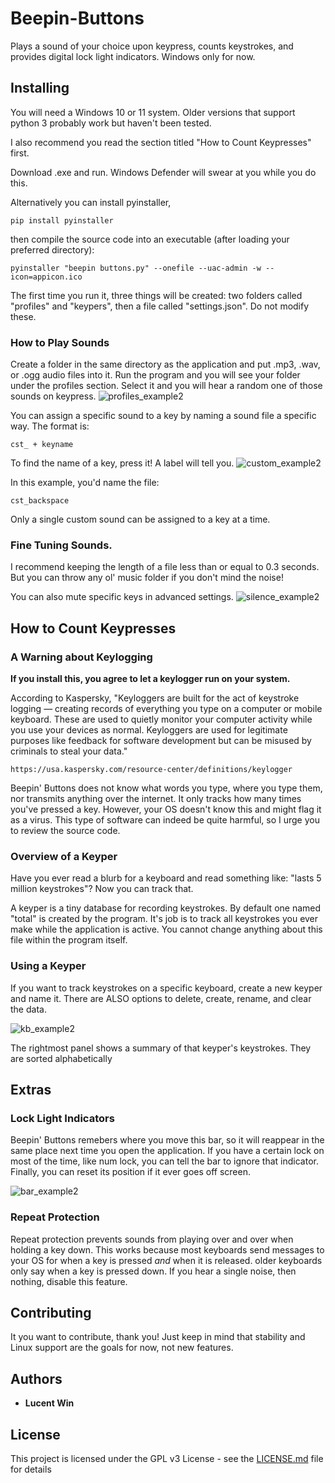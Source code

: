 # Beepin-Buttons
Plays a sound of your choice upon keypress, counts keystrokes, and provides digital lock light indicators. Windows only for now.

## Installing

You will need a Windows 10 or 11 system. Older versions that support python 3 probably work but haven't been tested. 

I also recommend you read the section titled "How to Count Keypresses" first. 

Download .exe and run. Windows Defender will swear at you while you do this.

Alternatively you can install pyinstaller,
```
pip install pyinstaller
```
then compile the source code into an executable (after loading your preferred directory): 
```
pyinstaller "beepin buttons.py" --onefile --uac-admin -w --icon=appicon.ico
```

The first time you run it, three things will be created: two folders called "profiles" and "keypers", then a file called "settings.json". Do not modify these.

### How to Play Sounds


Create a folder in the same directory as the application and put .mp3, .wav, or .ogg audio files into it. Run the program and you will see your folder under the profiles section. Select it and you will hear a random one of those sounds on keypress. 
![profiles_example2](https://user-images.githubusercontent.com/102703119/161402561-07ebc410-da2d-4a34-8bdf-1c5f58a3a14f.PNG)

You can assign a specific sound to a key by naming a sound file a specific way. 
The format is: 
```
cst_ + keyname
```
To find the name of a key, press it! A label will tell you. 
![custom_example2](https://user-images.githubusercontent.com/102703119/161402564-06e41b6c-8740-4fe1-956d-c9150c14cbf4.PNG)

In this example, you'd name the file:
```
cst_backspace
```
Only a single custom sound can be assigned to a key at a time. 

### Fine Tuning Sounds. 

I recommend keeping the length of a file less than or equal to 0.3 seconds. But you can throw any ol' music folder if you don't mind the noise!

You can also mute specific keys in advanced settings. 
![silence_example2](https://user-images.githubusercontent.com/102703119/161402570-aedb3b1d-5dcb-4160-a43f-079d540e19e6.PNG)

## How to Count Keypresses

### A Warning about Keylogging

**If you install this, you agree to let a keylogger run on your system.**

According to Kaspersky, "Keyloggers are built for the act of keystroke logging — creating records of everything you type on a computer or mobile keyboard. These are used to quietly monitor your computer activity while you use your devices as normal. Keyloggers are used for legitimate purposes like feedback for software development but can be misused by criminals to steal your data."
```
https://usa.kaspersky.com/resource-center/definitions/keylogger
```
Beepin' Buttons does not know what words you type, where you type them, nor transmits anything over the internet. It only tracks how many times you've pressed a key. However, your OS doesn't know this and might flag it as a virus. This type of software can indeed be quite harmful, so I urge you to review the source code.


### Overview of a Keyper

Have you ever read a blurb for a keyboard and read something like: "lasts 5 million keystrokes"? Now you can track that. 

A keyper is a tiny database for recording keystrokes. By default one named "total" is created by the program. It's job is to track all keystrokes you ever make while the application is active. You cannot change anything about this file within the program itself. 

### Using a Keyper

If you want to track keystrokes on a specific keyboard, create a new keyper and name it. There are ALSO options to delete, create, rename, and clear the data.

![kb_example2](https://user-images.githubusercontent.com/102703119/161402577-1634979f-f4e5-4f3a-a5bd-fc0d0d277e0d.PNG)

The rightmost panel shows a summary of that keyper's keystrokes. They are sorted alphabetically
## Extras

### Lock Light Indicators

Beepin' Buttons remebers where you move this bar, so it will reappear in the same place next time you open the application. If you have a certain lock on most of the time, like num lock, you can tell the bar to ignore that indicator. Finally, you can reset its position if it ever goes off screen.

![bar_example2](https://user-images.githubusercontent.com/102703119/161403038-4cad5938-f3e0-417e-b701-591b81da5016.PNG)


### Repeat Protection

Repeat protection prevents sounds from playing over and over when holding a key down. This works because most keyboards send messages to your OS for when 
a key is pressed *and* when it is released. older keyboards only say when a key is pressed down. If you hear a single noise, then nothing, disable this feature.




## Contributing

It you want to contribute, thank you! Just keep in mind that stability and Linux support are the goals for now, not new features. 

## Authors

* **Lucent Win**

## License

This project is licensed under the GPL v3 License - see the [LICENSE.md](LICENSE) file for details
